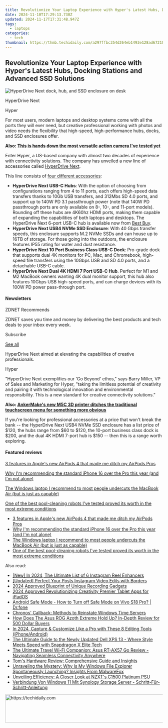 ```yaml
---
title: Revolutionize Your Laptop Experience with Hyper's Latest Hubs, Docking Stations and Advanced SSD Solutions
date: 2024-11-10T17:29:13.730Z
updated: 2024-11-17T17:31:48.947Z
tags:
  - laptops
categories:
  - tech
thumbnail: https://thmb.techidaily.com/a297ffbc354d264eb1493e128ad67218845cfbc005c6762fe341027fca06ba6f.jpg
---
```


## Revolutionize Your Laptop Experience with Hyper's Latest Hubs, Docking Stations and Advanced SSD Solutions

![HyperDrive Next dock, hub, and SSD enclosure on desk](https://www.zdnet.com/a/img/resize/7b1d0c69ba668d248f63561b263b5b6130923335/2023/08/09/72eadf6b-e898-4024-9081-9488d6c9e102/hyperdrive-next-family-shoot.jpg?auto=webp&width=1280)

HyperDrive Next

Hyper

For most users, modern laptops and desktop systems come with all the ports they will ever need, but creative professional working with photos and video needs the flexibility that high-speed, high-performance hubs, docks, and SSD enclosures offer. 

**Also: [This is hands down the most versatile action camera I've tested yet](https://www.zdnet.com/home-and-office/this-is-hands-down-the-most-versatile-action-camera-ive-tested-yet/)**

Enter Hyper, a US-based company with almost two decades of experience with connectivity solutions. The company has unveiled a new line of accessories called [HyperDrive Next](https://www.hypershop.com/pages/hyperdrive-next). 

This line consists of [four different accessories](https://click.linksynergy.com/deeplink?id=IokOf8qagZo&mid=43456&u1=zd-%5F%5FCOM%5FCLICK%5FID%5F%5F-dtp&murl=https%3A%2F%2Fwww.hypershop.com%2Fcollections%2Fnew):

* **HyperDrive Next USB-C Hubs**: With the option of choosing from configurations ranging from 4 to 11 ports, each offers high-speed data transfers thanks to 10Gb USB transfers, and 312Mbs SD 4.0 ports, and support up to 140W PD 3.1 passthrough power (note that 140W PD passthrough ports are only available on 8-, 10-, and 11-port models). Rounding off these hubs are 4K60hz HDMI ports, making them capable of expanding the capabilities of both laptops and desktops. The HyperDrive Next 6-port USB-C hub is available now from [Best Buy](https://shop-links.co/link/?url=https%3A%2F%2Fwww.bestbuy.com%2Fsite%2Fhyper-hyperdrive-next-6-port-usb-c-hub-gray%2F6547715.p%3FskuId%3D6547715&publisher_slug=itechdaily19598&exclusive=1).
* **HyperDrive Next USB4 NVMe SSD Enclosure**: With 40 Gbps transfer speeds, this enclosure supports M.2 NVMe SSDs and can house up to 16TB of storage. For those going into the outdoors, the enclosure features IP55 rating for water and dust resistance.
* **HyperDrive Next 10 Port Business Class USB-C Dock**: Pro-grade dock that supports dual 4K monitors for PC, Mac, and Chromebook, high-speed file transfers using the 10Gbps USB and SD 4.0 ports, and a detachable USB-C cable.
* **HyperDrive Next Dual 4K HDMI 7 Port USB-C Hub**. Perfect for M1 and M2 MacBook owners wanting 4K dual monitor support, this hub also features 10Gbps USB high-speed ports, and can charge devices with its 100W PD power pass-through port.

#### Newsletters

ZDNET Recommends

ZDNET saves you time and money by delivering the best products and tech deals to your inbox every week.

 Subscribe

[See all](https://www.zdnet.com/newsletters/)

HyperDrive Next aimed at elevating the capabilities of creative professionals. 

Hyper

"HyperDrive Next exemplifies our 'Go Beyond' ethos," says Barry Miller, VP of Sales and Marketing for Hyper, "taking the limitless potential of creativity and pairing it with technological innovation and environmental responsibility. This is a new standard for creative connectivity solutions." 

**Also: [AnkerMake's new M5C 3D printer ditches the traditional touchscreen menu for something more obvious](https://www.zdnet.com/article/ankermakes-new-m5c-3d-printer-ditches-the-traditional-touchscreen-menu-for-something-more-obvious/)**

If you're looking for professional accessories at a price that won't break the bank -- the HyperDrive Next USB4 NVMe SSD enclosure has a list price of $120, the hubs range from $60 to $120, the 10-port business class dock is $200, and the dual 4K HDMI 7-port hub is $150 -- then this is a range worth exploring. 

#### Featured reviews

[3 features in Apple's new AirPods 4 that made me ditch my AirPods Pros](https://www.zdnet.com/article/3-features-in-apples-new-airpods-4-that-made-me-ditch-my-airpods-pros/ "3 features in Apple's new AirPods 4 that made me ditch my AirPods Pros")

[Why I'm recommending the standard iPhone 16 over the Pro this year (and I'm not alone)](https://www.zdnet.com/article/why-im-recommending-the-standard-iphone-16-over-the-pro-this-year-and-im-not-alone/ "Why I'm recommending the standard iPhone 16 over the Pro this year (and I'm not alone)")

[The Windows laptop I recommend to most people undercuts the MacBook Air (but is just as capable)](https://www.zdnet.com/article/the-windows-laptop-i-recommend-to-most-people-undercuts-the-macbook-air-but-is-just-as-capable/ "The Windows laptop I recommend to most people undercuts the MacBook Air (but is just as capable)")

[One of the best pool-cleaning robots I've tested proved its worth in the most extreme conditions](https://www.zdnet.com/article/one-of-the-best-pool-cleaning-robots-ive-tested-is-450-off-for-prime-day/ "One of the best pool-cleaning robots I've tested proved its worth in the most extreme conditions")

* [3 features in Apple's new AirPods 4 that made me ditch my AirPods Pros](https://www.zdnet.com/article/3-features-in-apples-new-airpods-4-that-made-me-ditch-my-airpods-pros/ "3 features in Apple's new AirPods 4 that made me ditch my AirPods Pros")
* [Why I'm recommending the standard iPhone 16 over the Pro this year (and I'm not alone)](https://www.zdnet.com/article/why-im-recommending-the-standard-iphone-16-over-the-pro-this-year-and-im-not-alone/ "Why I'm recommending the standard iPhone 16 over the Pro this year (and I'm not alone)")
* [The Windows laptop I recommend to most people undercuts the MacBook Air (but is just as capable)](https://www.zdnet.com/article/the-windows-laptop-i-recommend-to-most-people-undercuts-the-macbook-air-but-is-just-as-capable/ "The Windows laptop I recommend to most people undercuts the MacBook Air (but is just as capable)")
* [One of the best pool-cleaning robots I've tested proved its worth in the most extreme conditions](https://www.zdnet.com/article/one-of-the-best-pool-cleaning-robots-ive-tested-is-450-off-for-prime-day/ "One of the best pool-cleaning robots I've tested proved its worth in the most extreme conditions")

<ins class="adsbygoogle"
     style="display:block"
     data-ad-format="autorelaxed"
     data-ad-client="ca-pub-7571918770474297"
     data-ad-slot="1223367746"></ins>

<ins class="adsbygoogle"
     style="display:block"
     data-ad-client="ca-pub-7571918770474297"
     data-ad-slot="8358498916"
     data-ad-format="auto"
     data-full-width-responsive="true"></ins>

<span class="atpl-alsoreadstyle">Also read:</span>
<div><ul>
<li><a href="https://instagram-clips.techidaily.com/new-in-2024-the-ultimate-list-of-6-instagram-reel-enhancers/"><u>[New] In 2024, The Ultimate List of 6 Instagram Reel Enhancers</u></a></li>
<li><a href="https://instagram-videos.techidaily.com/updated-perfect-your-posts-instagram-video-edits-with-borders/"><u>[Updated] Perfect Your Posts Instagram Video Edits with Borders</u></a></li>
<li><a href="https://fox-boxes.techidaily.com/2024-approved-blueprint-of-unique-recording-gadgets/"><u>2024 Approved Blueprint of Unique Recording Gadgets</u></a></li>
<li><a href="https://extra-approaches.techidaily.com/2024-approved-revolutionizing-creativity-premier-tablet-apps-for-ipados/"><u>2024 Approved Revolutionizing Creativity Premier Tablet Apps for iPadOS</u></a></li>
<li><a href="https://howto.techidaily.com/android-safe-mode-how-to-turn-off-safe-mode-on-vivo-s18-pro-drfone-by-drfone-fix-android-problems-fix-android-problems/"><u>Android Safe Mode - How to Turn off Safe Mode on Vivo S18 Pro? | Dr.fone</u></a></li>
<li><a href="https://win11-tips.techidaily.com/chronos-callback-methods-to-reinstate-windows-time-servers/"><u>Chronos' Callback: Methods to Reinstate Windows Time Servers</u></a></li>
<li><a href="https://hardware-reviews.techidaily.com/how-does-the-asus-rog-azoth-extreme-hold-up-in-depth-review-for-500-dollar-buyers/"><u>How Does The Asus ROG Azoth Extreme Hold Up? In-Depth Review for 500 Dollar Buyers</u></a></li>
<li><a href="https://extra-tips.techidaily.com/in-2024-capture-and-customize-like-a-pro-with-these-8-editing-tools-iphoneandroid/"><u>In 2024, Capture & Customize Like a Pro with These 8 Editing Tools (iPhone/Android)</u></a></li>
<li><a href="https://hardware-reviews.techidaily.com/the-ultimate-guide-to-the-newly-updated-dell-xps-13-where-style-meets-speed-with-snapdragon-x-elite-tech/"><u>The Ultimate Guide to the Newly Updated Dell XPS 13 - Where Style Meets Speed with Snapdragon X Elite Tech</u></a></li>
<li><a href="https://hardware-reviews.techidaily.com/the-ultimate-travel-wi-fi-companion-asus-rt-ax57-go-review-navigating-seamless-connectivity-anywhere/"><u>The Ultimate Travel Wi-Fi Companion: Asus RT-AX57 Go Review - Navigating Seamless Connectivity Anywhere</u></a></li>
<li><a href="https://hardware-reviews.techidaily.com/toms-hardware-review-comprehensive-guide-and-insights/"><u>Tom's Hardware Review: Comprehensive Guide and Insights</u></a></li>
<li><a href="https://win-wonderful.techidaily.com/unraveling-the-mystery-why-is-my-windows-file-explorer-spontaneously-launching-insights-from-malwarefox/"><u>Unraveling the Mystery: Why Is My Windows File Explorer Spontaneously Launching? Insights From MalwareFox</u></a></li>
<li><a href="https://hardware-reviews.techidaily.com/unveiling-efficiency-a-closer-look-at-nzxts-c1500-platinum-psu/"><u>Unveiling Efficiency: A Closer Look at NZXT's C1500 Platinum PSU</u></a></li>
<li><a href="https://fox-ssl.techidaily.com/verbindung-von-windows-11-mit-synology-storage-server-schritt-fur-schritt-anleitung/"><u>Verbindung Von Windows 11 Mit Synology Storage Server - Schritt-Für-Schritt-Anleitung</u></a></li>
</ul></div>

<!-- affiliate ads begin -->
<a href="https://appsumo.8odi.net/c/5597632/2068432/7443" target="_top" id="2068432">
  <img src="//a.impactradius-go.com/display-ad/7443-2068432" border="0" alt="https://techidaily.com" width="728" height="90"/>
</a>
<img height="0" width="0" src="https://appsumo.8odi.net/i/5597632/2068432/7443" style="position:absolute;visibility:hidden;" border="0" />
<!-- affiliate ads end -->

